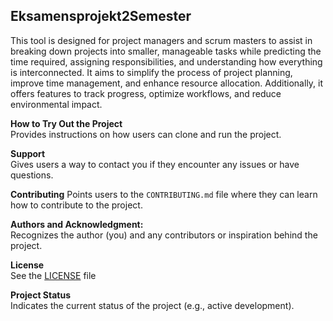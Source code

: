 ## Eksamensprojekt2Semester

This tool is designed for project managers and scrum masters to assist in breaking down projects into smaller, manageable tasks while predicting the time required, assigning responsibilities, and understanding how everything is interconnected. It aims to simplify the process of project planning, improve time management, and enhance resource allocation. Additionally, it offers features to track progress, optimize workflows, and reduce environmental impact.
   
**How to Try Out the Project**  
Provides instructions on how users can clone and run the project.

**Support**  
Gives users a way to contact you if they encounter any issues or have questions.

**Contributing** 
Points users to the `CONTRIBUTING.md` file where they can learn how to contribute to the project.

**Authors and Acknowledgment:**  
Recognizes the author (you) and any contributors or inspiration behind the project.

**License**  
See the [LICENSE](LICENSE.md) file

**Project Status**  
Indicates the current status of the project (e.g., active development).


